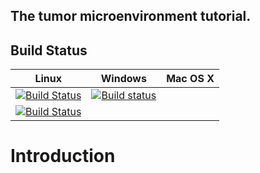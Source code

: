 ## The tumor microenvironment tutorial.

Build Status
------------

|Linux   |Windows |Mac OS X |
|:------:|:------:|:-------:|
|[![Build Status](https://travis-ci.org/evolvedmicrobe/tmetutorial.svg?branch=master)](https://travis-ci.org/evolvedmicrobe/tmetutorial) | [![Build status](https://ci.appveyor.com/api/projects/status/uvhsg0xc2jyuxc5x/branch/master?svg=true)](https://ci.appveyor.com/project/nigel-delaney/tmetutorial/branch/master)
| [![Build Status](https://travis-ci.org/evolvedmicrobe/tmetutorial.svg?branch=master)](https://travis-ci.org/evolvedmicrobe/tmetutorial)|


# Introduction

